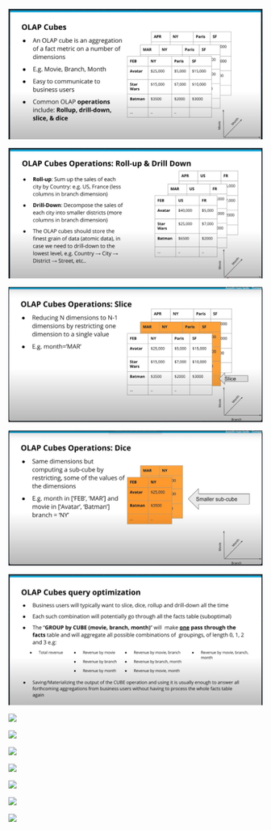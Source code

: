 ![](olap_cubes/001.jpg)

![](olap_cubes/002.jpg)

![](olap_cubes/003.jpg)

![](olap_cubes/004.jpg)

![](olap_cubes/005.jpg)

![](olap_cubes/006.jpg)

![](olap_cubes/007.jpg)

![](olap_cubes/008.jpg)

![](olap_cubes/009.jpg)

![](olap_cubes/010.jpg)

![](olap_cubes/011.jpg)

![](olap_cubes/012.jpg)